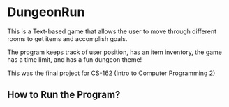 # DungeonRun
This is a Text-based game that allows the user to move through different rooms to get items and accomplish goals.

The program keeps track of user position, has an item inventory, the game has a time limit, and has a fun dungeon theme!

This was the final project for CS-162 (Intro to Computer Programming 2) 

## How to Run the Program?
